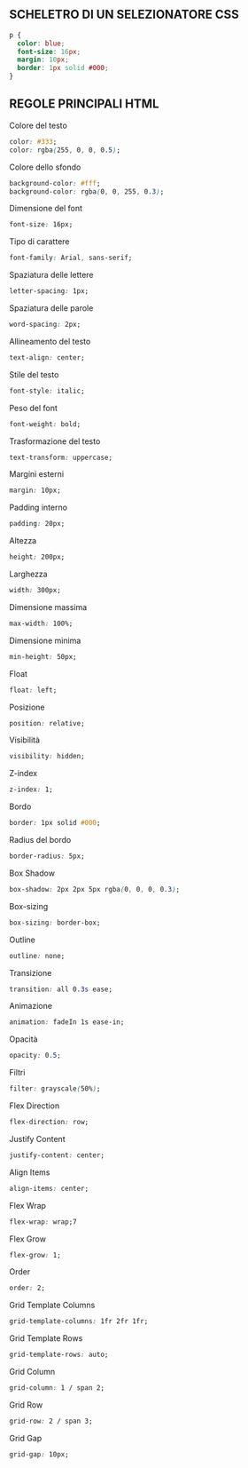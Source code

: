 <!-- @format -->

## SCHELETRO DI UN SELEZIONATORE CSS

```css
p {
  color: blue;
  font-size: 16px;
  margin: 10px;
  border: 1px solid #000;
}
```

## REGOLE PRINCIPALI HTML

Colore del testo

```css
color: #333;
color: rgba(255, 0, 0, 0.5);
```

Colore dello sfondo

```css
background-color: #fff;
background-color: rgba(0, 0, 255, 0.3);
```

Dimensione del font

```css
font-size: 16px;
```

Tipo di carattere

```css
font-family: Arial, sans-serif;
```

Spaziatura delle lettere

```css
letter-spacing: 1px;
```

Spaziatura delle parole

```css
word-spacing: 2px;
```

Allineamento del testo

```css
text-align: center;
```

Stile del testo

```css
font-style: italic;
```

Peso del font

```css
font-weight: bold;
```

Trasformazione del testo

```css
text-transform: uppercase;
```

Margini esterni

```css
margin: 10px;
```

Padding interno

```css
padding: 20px;
```

Altezza

```css
height: 200px;
```

Larghezza

```css
width: 300px;
```

Dimensione massima

```css
max-width: 100%;
```

Dimensione minima

```css
min-height: 50px;
```

Float

```css
float: left;
```

Posizione

```css
position: relative;
```

Visibilità

```css
visibility: hidden;
```

Z-index

```css
z-index: 1;
```

Bordo

```css
border: 1px solid #000;
```

Radius del bordo

```css
border-radius: 5px;
```

Box Shadow

```css
box-shadow: 2px 2px 5px rgba(0, 0, 0, 0.3);
```

Box-sizing

```css
box-sizing: border-box;
```

Outline

```css
outline: none;
```

Transizione

```css
transition: all 0.3s ease;
```

Animazione

```css
animation: fadeIn 1s ease-in;
```

Opacità

```css
opacity: 0.5;
```

Filtri

```css
filter: grayscale(50%);
```

Flex Direction

```css
flex-direction: row;
```

Justify Content

```css
justify-content: center;
```

Align Items

```css
align-items: center;
```

Flex Wrap

```css
flex-wrap: wrap;7
```

Flex Grow

```css
flex-grow: 1;
```

Order

```css
order: 2;
```

Grid Template Columns

```css
grid-template-columns: 1fr 2fr 1fr;
```

Grid Template Rows

```css
grid-template-rows: auto;
```

Grid Column

```css
grid-column: 1 / span 2;
```

Grid Row

```css
grid-row: 2 / span 3;
```

Grid Gap

```css
grid-gap: 10px;
```
